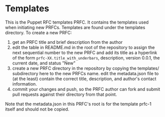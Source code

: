 Templates
=========
This is the Puppet RFC templates PRFC. It contains the templates used when initiating new PRFCs.
Templates are found under the templates directory. To create a new PRFC:

1. get an PRFC title and brief description from the author 
2. edit the table in README.md in the root of the repository to assign the next sequential number to the new PRFC and 
   add its title as a hyperlink of the form `prfc-XX.title_with_underbars`, description, version 0.0.1, the current 
   date, and status "New"
3. create a new PRFC directory in the repository by copying the templates/ subdirectory here to the new PRFCs name. edit 
   the metadata.json file to (at the least) contain the correct title, description, and author's contact information.
4. commit your changes and push, so the PRFC author can fork and submit pull requests against their directory from that 
   point.

Note that the metadata.json in this PRFC's root is for the template prfc-1 itself and should not be copied.
